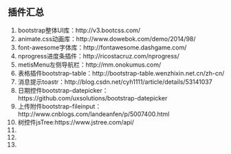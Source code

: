 ## 插件汇总

<ol>
<li>bootstrap整体UI库：http://v3.bootcss.com/</li>
<li>animate.css动画库：http://www.dowebok.com/demo/2014/98/</li>
<li>font-awesome字体库：http://fontawesome.dashgame.com/</li>
<li>nprogress进度条插件：http://ricostacruz.com/nprogress/</li>
<li>metisMenu左侧导航栏：http://mm.onokumus.com/</li>
<li>表格插件bootstrap-table：http://bootstrap-table.wenzhixin.net.cn/zh-cn/</li>
<li>消息提示toastr：http://blog.csdn.net/cyh1111/article/details/53141037</li>
<li>日期控件bootstrap-datepicker：https://github.com/uxsolutions/bootstrap-datepicker</li>
<li>上传附件bootstrap-fileinput：http://www.cnblogs.com/landeanfen/p/5007400.html</li>
<li>树控件jsTree:https://www.jstree.com/api/</li>
<li></li>
<li></li>
<li></li>
</ol>